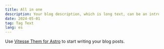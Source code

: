 ```yaml
---
title: All in one
description: Your blog description, which is long text, can be an introduction to the post or a paragraph of the post.
date: 2024-05-01
tag: Tag Text
lang: es
---
```


Use [Vitesse Them for Astro](https://astro.build/themes/details/vitesse-theme-for-astro/) to start writing your blog posts.
